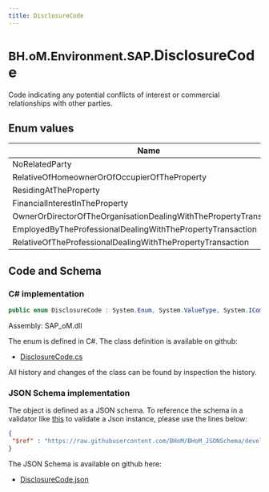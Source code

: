 ```yaml
---
title: DisclosureCode
---
```


# <small>BH.oM.Environment.SAP.</small>**DisclosureCode**

Code indicating any potential conflicts of interest or commercial relationships with other parties.

## Enum values

| Name            | Description                                                    |
|-----------------|----------------------------------------------------------------|
| NoRelatedParty |  -  |
| RelativeOfHomeownerOrOfOccupierOfTheProperty |  -  |
| ResidingAtTheProperty |  -  |
| FinancialInterestInTheProperty |  -  |
| OwnerOrDirectorOfTheOrganisationDealingWithThePropertyTransaction |  -  |
| EmployedByTheProfessionalDealingWithThePropertyTransaction |  -  |
| RelativeOfTheProfessionalDealingWithThePropertyTransaction |  -  |


## Code and Schema

### C# implementation

``` C# title="C#"
public enum DisclosureCode : System.Enum, System.ValueType, System.IComparable, System.ISpanFormattable, System.IFormattable, System.IConvertible
```

Assembly: SAP_oM.dll

The enum is defined in C#. The class definition is available on github:

- [DisclosureCode.cs](https://github.com/BHoM/SAP_Toolkit/blob/develop/SAP_oM/Enums\DisclosureCode.cs)

All history and changes of the class can be found by inspection the history.
### JSON Schema implementation

The object is defined as a JSON schema. To reference the schema in a validator like [this](https://www.jsonschemavalidator.net/) to validate a Json instance, please use the lines below:

``` json title="JSON Schema"
{
 "$ref" : "https://raw.githubusercontent.com/BHoM/BHoM_JSONSchema/develop/SAP_oM/SAP/DisclosureCode.json"
}
```

The JSON Schema is available on github here:

- [DisclosureCode.json](https://github.com/BHoM/BHoM_JSONSchema/blob/develop/SAP_oM/SAP/DisclosureCode.json)
